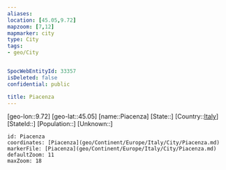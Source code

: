 ```yaml
---
aliases: 
location: [45.05,9.72]
mapzoom: [7,12] 
mapmarker: city 
type: City
tags:
- geo/City


SpocWebEntityId: 33357
isDeleted: false
confidential: public

title: Piacenza
---
```

[geo-lon::9.72]
[geo-lat::45.05]
[name::Piacenza]
[State::]
[Country::[Italy](geo/Continent/Europe/Italy.md)]
[StateId::]
[Population::]
[Unknown::]


```leaflet
id: Piacenza
coordinates: [Piacenza](geo/Continent/Europe/Italy/City/Piacenza.md)
markerFile: [Piacenza](geo/Continent/Europe/Italy/City/Piacenza.md)
defaultZoom: 11 
maxZoom: 18
```


